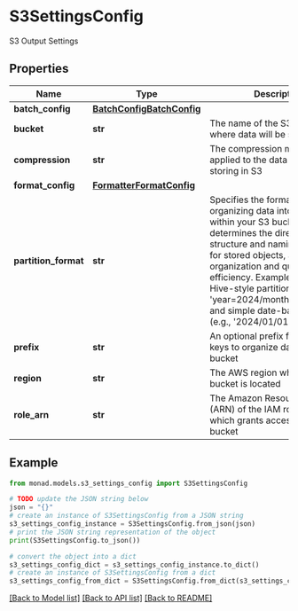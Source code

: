 # S3SettingsConfig

S3 Output Settings

## Properties

Name | Type | Description | Notes
------------ | ------------- | ------------- | -------------
**batch_config** | [**BatchConfigBatchConfig**](BatchConfigBatchConfig.md) |  | [optional] 
**bucket** | **str** | The name of the S3 bucket where data will be stored | [optional] 
**compression** | **str** | The compression method to be applied to the data before storing in S3 | [optional] 
**format_config** | [**FormatterFormatConfig**](FormatterFormatConfig.md) |  | [optional] 
**partition_format** | **str** | Specifies the format for organizing data into partitions within your S3 bucket. This determines the directory structure and naming convention for stored objects, affecting data organization and query efficiency. Examples include Hive-style partitioning (e.g., &#39;year&#x3D;2024/month&#x3D;01/day&#x3D;01&#39;) and simple date-based formats (e.g., &#39;2024/01/01&#39;). | [optional] 
**prefix** | **str** | An optional prefix for S3 object keys to organize data within the bucket | [optional] 
**region** | **str** | The AWS region where the S3 bucket is located | [optional] 
**role_arn** | **str** | The Amazon Resource Name (ARN) of the IAM role to assume which grants access to the S3 bucket | [optional] 

## Example

```python
from monad.models.s3_settings_config import S3SettingsConfig

# TODO update the JSON string below
json = "{}"
# create an instance of S3SettingsConfig from a JSON string
s3_settings_config_instance = S3SettingsConfig.from_json(json)
# print the JSON string representation of the object
print(S3SettingsConfig.to_json())

# convert the object into a dict
s3_settings_config_dict = s3_settings_config_instance.to_dict()
# create an instance of S3SettingsConfig from a dict
s3_settings_config_from_dict = S3SettingsConfig.from_dict(s3_settings_config_dict)
```
[[Back to Model list]](../README.md#documentation-for-models) [[Back to API list]](../README.md#documentation-for-api-endpoints) [[Back to README]](../README.md)


